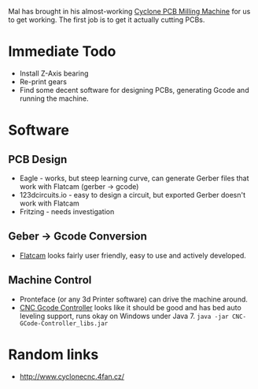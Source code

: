 Mal has brought in his almost-working [Cyclone PCB Milling Machine](http://reprap.org/wiki/Cyclone_PCB_Factory) for us to get working.  The first job is to get it actually cutting PCBs.

# Immediate Todo
* Install Z-Axis bearing
* Re-print gears
* Find some decent software for designing PCBs, generating Gcode and running the machine.

# Software
## PCB Design
* Eagle - works, but steep learning curve, can generate Gerber files that work with Flatcam (gerber -> gcode)
* 123dcircuits.io - easy to design a circuit, but exported Gerber doesn't work with Flatcam
* Fritzing - needs investigation

## Geber -> Gcode Conversion
* [Flatcam](http://flatcam.org/) looks fairly user friendly, easy to use and actively developed.

## Machine Control
* Pronteface (or any 3d Printer software) can drive the machine around.
* [CNC Gcode Controller](http://reprap.org/wiki/CNCGcodeController) looks like it should be good and has bed auto leveling support, runs okay on Windows under Java 7.  `java -jar CNC-GCode-Controller_libs.jar`

# Random links
* http://www.cyclonecnc.4fan.cz/